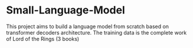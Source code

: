 # Small-Language-Model
This project aims to build a language model from scratch based on transformer decoders architecture. The training data is the complete work of Lord of the Rings (3 books) 
